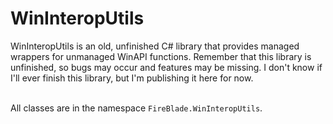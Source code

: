 # WinInteropUtils
WinInteropUtils is an old, unfinished C# library that provides managed wrappers for unmanaged WinAPI functions. Remember that this library is unfinished, so bugs may occur and features may be missing. I don't know if I'll ever finish this library, but I'm publishing it here for now.<br><br>

All classes are in the namespace `FireBlade.WinInteropUtils`.
